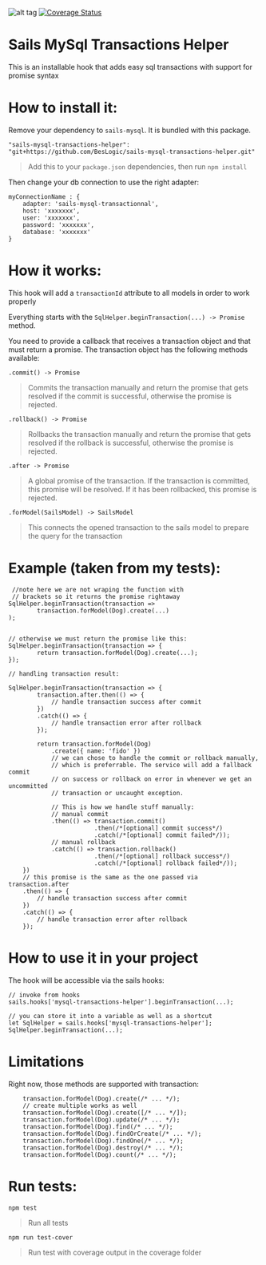 ![alt tag](https://travis-ci.org/BesLogic/sails-mysql-transactions-helper.svg?branch=master)
[![Coverage Status](https://coveralls.io/repos/github/BesLogic/sails-mysql-transactions-helper/badge.svg?branch=master)](https://coveralls.io/github/BesLogic/sails-mysql-transactions-helper?branch=master)
# Sails MySql Transactions Helper 

This is an installable hook that adds easy sql transactions with support for promise syntax

# How to install it:
Remove your dependency to `sails-mysql`. It is bundled with this package.

```
"sails-mysql-transactions-helper": "git+https://github.com/BesLogic/sails-mysql-transactions-helper.git"
```
> Add this to your `package.json` dependencies, then run `npm install`

Then change your db connection to use the right adapter:
```
myConnectionName : {
    adapter: 'sails-mysql-transactionnal',
    host: 'xxxxxxx',
    user: 'xxxxxxx',
    password: 'xxxxxxx',
    database: 'xxxxxxx'
}
```

# How it works:

This hook will add a `transactionId` attribute to all models in order to work properly

Everything starts with the `SqlHelper.beginTransaction(...) -> Promise` method.

You need to provide a callback that receives a transaction object and that must return a promise. The transaction object has the following methods available:


`.commit() -> Promise`
> Commits the transaction manually and return the promise that gets resolved if the commit is successful, otherwise the promise is rejected.

`.rollback() -> Promise`
> Rollbacks the transaction manually and return the promise that gets resolved if the rollback is successful, otherwise the promise is rejected.

`.after -> Promise`
> A global promise of the transaction. If the transaction is committed, this promise will be resolved. If it has been rollbacked, this promise is rejected.

`.forModel(SailsModel) -> SailsModel`
> This connects the opened transaction to the sails model to prepare the query for the transaction


# Example (taken from my tests):
```
 //note here we are not wraping the function with 
 // brackets so it returns the promise rightaway
SqlHelper.beginTransaction(transaction =>
        transaction.forModel(Dog).create(...)
);


// otherwise we must return the promise like this:
SqlHelper.beginTransaction(transaction => {
        return transaction.forModel(Dog).create(...);
});

// handling transaction result:

SqlHelper.beginTransaction(transaction => {
        transaction.after.then(() => {
            // handle transaction success after commit
        })
        .catch(() => {
            // handle transaction error after rollback
        });

        return transaction.forModel(Dog)
            .create({ name: 'fido' })
            // we can chose to handle the commit or rollback manually, 
            // which is preferrable. The service will add a fallback commit 
            // on success or rollback on error in whenever we get an uncommitted
            // transaction or uncaught exception.

            // This is how we handle stuff manually:
            // manual commit
            .then(() => transaction.commit()
                        .then(/*[optional] commit success*/)
                        .catch(/*[optional] commit failed*/));
            // manual rollback
            .catch(() => transaction.rollback()
                        .then(/*[optional] rollback success*/)
                        .catch(/*[optional] rollback failed*/));
    })
    // this promise is the same as the one passed via transaction.after
    .then(() => {
        // handle transaction success after commit
    })
    .catch(() => {
        // handle transaction error after rollback
    });

```

# How to use it in your project

The hook will be accessible via the sails hooks:

```
// invoke from hooks
sails.hooks['mysql-transactions-helper'].beginTransaction(...);

// you can store it into a variable as well as a shortcut
let SqlHelper = sails.hooks['mysql-transactions-helper'];
SqlHelper.beginTransaction(...);
```

# Limitations

Right now, those methods are supported with transaction:
```
    transaction.forModel(Dog).create(/* ... */);
    // create multiple works as well
    transaction.forModel(Dog).create([/* ... */]);
    transaction.forModel(Dog).update(/* ... */);
    transaction.forModel(Dog).find(/* ... */);
    transaction.forModel(Dog).findOrCreate(/* ... */);
    transaction.forModel(Dog).findOne(/* ... */);
    transaction.forModel(Dog).destroy(/* ... */);
    transaction.forModel(Dog).count(/* ... */);
```
# Run tests:

`npm test`
> Run all tests

`npm run test-cover`
> Run test with coverage output in the coverage folder
